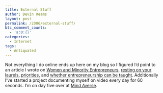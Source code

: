 ```yaml
---
title: External Stuff
author: Devin Reams
layout: post
permalink: /2006/external-stuff/
btc_comment_counts:
  - 'a:0:{}'
categories:
  - Internet
tags:
  - Antiquated
---
```

Not everything I do online ends up here on my blog so I figured I&#8217;d point to an article I wrote on [Women and Minority Entrepreneurs][1], [resting on your laurels][2], [priorities][3], and [whether entrepreneurship can be taught][4]. Additionally I&#8217;ve started a project documenting myself on video every day for 60 seconds. I&#8217;m on day five over at [Mind Averse][5].

 [1]: http://yopos.com/2006/09/28/women-and-minority-entrepreneurs/
 [2]: http://yopos.com/2006/09/27/rest-on-your-laurels/
 [3]: http://yopos.com/2006/09/20/your-priorities/
 [4]: http://yopos.com/2006/09/15/can-entrepreneurship-be-taught/
 [5]: http://mindaverse.com/